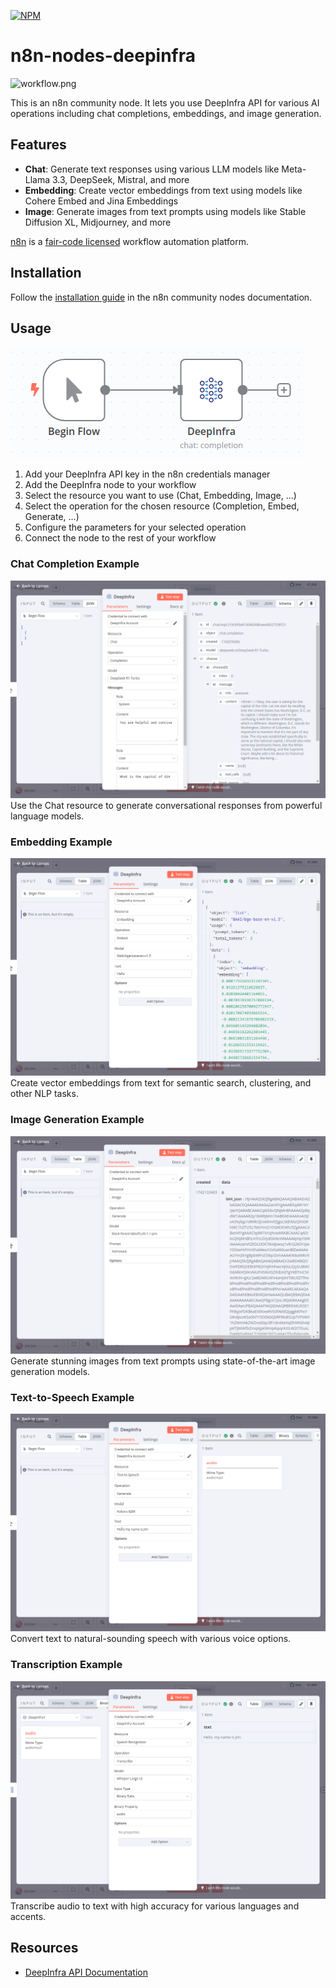 [![NPM](https://nodei.co/npm/n8n-nodes-deepinfra.png)](https://npmjs.org/package/n8n-nodes-deepinfra)

# n8n-nodes-deepinfra

![workflow.png](assets/workflow.png)

This is an n8n community node. It lets you use DeepInfra API for various AI operations including chat completions, embeddings, and image generation.

## Features

- **Chat**: Generate text responses using various LLM models like Meta-Llama 3.3, DeepSeek, Mistral, and more
- **Embedding**: Create vector embeddings from text using models like Cohere Embed and Jina Embeddings
- **Image**: Generate images from text prompts using models like Stable Diffusion XL, Midjourney, and more

[n8n](https://n8n.io/) is a [fair-code licensed](https://docs.n8n.io/reference/license/) workflow automation platform.

## Installation

Follow the [installation guide](https://docs.n8n.io/integrations/community-nodes/installation/) in the n8n community nodes documentation.

## Usage

![DeepInfra Node](assets/node.png)

1. Add your DeepInfra API key in the n8n credentials manager
2. Add the DeepInfra node to your workflow
3. Select the resource you want to use (Chat, Embedding, Image, ...)
4. Select the operation for the chosen resource (Completion, Embed, Generate, ...)
5. Configure the parameters for your selected operation
6. Connect the node to the rest of your workflow

### Chat Completion Example
![Chat Example](assets/example_chat.png)
Use the Chat resource to generate conversational responses from powerful language models.

### Embedding Example
![Embedding Example](assets/example_embedding.png)
Create vector embeddings from text for semantic search, clustering, and other NLP tasks.

### Image Generation Example
![Image Generation Example](assets/example_image_gen.png)
Generate stunning images from text prompts using state-of-the-art image generation models.

### Text-to-Speech Example
![Text-to-Speech Example](assets/example_tts.png)
Convert text to natural-sounding speech with various voice options.

### Transcription Example
![Transcription Example](assets/example_transcribe.png)
Transcribe audio to text with high accuracy for various languages and accents.

## Resources

- [DeepInfra API Documentation](https://deepinfra.com/docs/api/)


